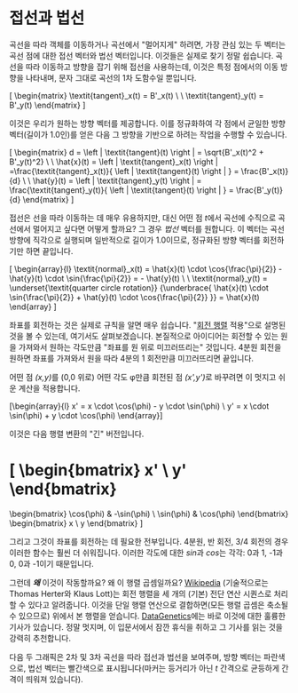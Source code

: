 # 접선과 법선

곡선을 따라 객체를 이동하거나 곡선에서 "멀어지게" 하려면, 가장 관심 있는 두 벡터는 곡선 점에 대한 접선 벡터와 법선 벡터입니다. 이것들은 실제로 찾기 정말 쉽습니다. 곡선을 따라 이동하고 방향을 잡기 위해 접선을 사용하는데, 이것은 특정 점에서의 이동 방향을 나타내며, 문자 그대로 곡선의 1차 도함수일 뿐입니다.

\[
\begin{matrix}
  \textit{tangent}_x(t) = B'_x(t) \\
  \\
  \textit{tangent}_y(t) = B'_y(t)
\end{matrix}
\]

이것은 우리가 원하는 방향 벡터를 제공합니다. 이를 정규화하여 각 점에서 균일한 방향 벡터(길이가 1.0인)를 얻은 다음 그 방향을 기반으로 하려는 작업을 수행할 수 있습니다.

\[
\begin{matrix}
  d = \left \| \textit{tangent}(t) \right \| = \sqrt{B'_x(t)^2 + B'_y(t)^2} \\
  \\
  \hat{x}(t) = \left \| \textit{tangent}_x(t) \right \|
             =\frac{\textit{tangent}_x(t)}{ \left \| \textit{tangent}(t) \right \| }
             = \frac{B'_x(t)}{d} \\
  \\
  \hat{y}(t) = \left \| \textit{tangent}_y(t) \right \|
             = \frac{\textit{tangent}_y(t)}{ \left \| \textit{tangent}(t) \right \| }
             = \frac{B'_y(t)}{d}
\end{matrix}
\]

접선은 선을 따라 이동하는 데 매우 유용하지만, 대신 어떤 점 <i>t</i>에서 곡선에 수직으로 곡선에서 멀어지고 싶다면 어떻게 할까요? 그 경우 *법선* 벡터를 원합니다. 이 벡터는 곡선 방향에 직각으로 실행되며 일반적으로 길이가 1.0이므로, 정규화된 방향 벡터를 회전하기만 하면 끝입니다.

\[
\begin{array}{l}
  \textit{normal}_x(t) = \hat{x}(t) \cdot \cos{\frac{\pi}{2}} - \hat{y}(t) \cdot \sin{\frac{\pi}{2}} = - \hat{y}(t) \\
  \\
  \textit{normal}_y(t) = \underset{\textit{quarter circle rotation}} {\underbrace{ \hat{x}(t) \cdot \sin{\frac{\pi}{2}} + \hat{y}(t) \cdot \cos{\frac{\pi}{2}} }} = \hat{x}(t)
\end{array}
\]

<div class="note">

좌표를 회전하는 것은 실제로 규칙을 알면 매우 쉽습니다. "[회전 행렬](https://en.wikipedia.org/wiki/Rotation_matrix) 적용"으로 설명된 것을 볼 수 있는데, 여기서도 살펴보겠습니다. 본질적으로 아이디어는 회전할 수 있는 원을 가져와서 원하는 각도만큼 "좌표를 원 위로 미끄러뜨리는" 것입니다. 4분원 회전을 원하면 좌표를 가져와서 원을 따라 4분의 1 회전만큼 미끄러뜨리면 끝입니다.

어떤 점 <i>(x,y)</i>를 (0,0 위로) 어떤 각도 φ만큼 회전된 점 <i>(x',y')</i>로 바꾸려면 이 멋지고 쉬운 계산을 적용합니다.

\[\begin{array}{l}
  x' = x \cdot \cos(\phi) - y \cdot \sin(\phi) \\
  y' = x \cdot \sin(\phi) + y \cdot \cos(\phi)
\end{array}\]

이것은 다음 행렬 변환의 "긴" 버전입니다.

\[
  \begin{bmatrix}
    x' \\ y'
  \end{bmatrix}
  =
  \begin{bmatrix}
   \cos(\phi) & -\sin(\phi) \\
   \sin(\phi) & \cos(\phi)
  \end{bmatrix}
  \begin{bmatrix}
    x \\ y
  \end{bmatrix}
\]

그리고 그것이 좌표를 회전하는 데 필요한 전부입니다. 4분원, 반 회전, 3/4 회전의 경우 이러한 함수는 훨씬 더 쉬워집니다. 이러한 각도에 대한 *sin*과 *cos*는 각각: 0과 1, -1과 0, 0과 -1이기 때문입니다.

그런데 ***왜*** 이것이 작동할까요? 왜 이 행렬 곱셈일까요? [Wikipedia](https://en.wikipedia.org/wiki/Rotation_matrix#Decomposition_into_shears) (기술적으로는 Thomas Herter와 Klaus Lott)는 회전 행렬을 세 개의 (기본) 전단 연산 시퀀스로 처리할 수 있다고 알려줍니다. 이것을 단일 행렬 연산으로 결합하면(모든 행렬 곱셈은 축소될 수 있으므로) 위에서 본 행렬을 얻습니다. [DataGenetics](https://datagenetics.com/blog/august32013/index.html)에는 바로 이것에 대한 훌륭한 기사가 있습니다. 정말 멋지며, 이 입문서에서 잠깐 휴식을 취하고 그 기사를 읽는 것을 강력히 추천합니다.

</div>

다음 두 그래픽은 2차 및 3차 곡선을 따라 접선과 법선을 보여주며, 방향 벡터는 파란색으로, 법선 벡터는 빨간색으로 표시됩니다(마커는 등거리가 아닌 *t* 간격으로 균등하게 간격이 띄워져 있습니다).

<div class="figure">
  <graphics-element title="2차 베지에 접선과 법선" src="./pointvectors.js" data-type="quadratic"></graphics-element>
  <graphics-element title="3차 베지에 접선과 법선" src="./pointvectors.js" data-type="cubic"></graphics-element>
</div>
